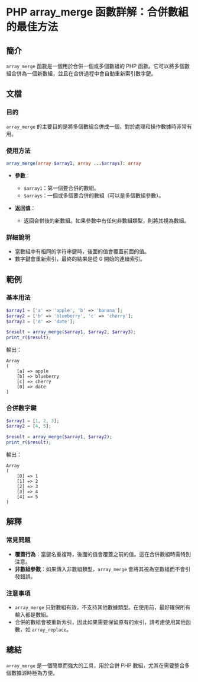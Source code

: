 <!--
Meta Description: # PHP array_merge 函數詳解：合併數組的最佳方法 ## 簡介 `array_merge` 函數是一個用於合併一個或多個數組的 PHP 函數。它可以將多個數組合併為一個新數組，並且在合併過程中會自動重新索引數字鍵。 ## 文檔 ### 目的 `array_merge` 的主要目的是將多...
Meta Keywords: array_merge, php, array1, array, array2
-->

# PHP array_merge 函數詳解：合併數組的最佳方法

## 簡介
`array_merge` 函數是一個用於合併一個或多個數組的 PHP 函數。它可以將多個數組合併為一個新數組，並且在合併過程中會自動重新索引數字鍵。

## 文檔
### 目的
`array_merge` 的主要目的是將多個數組合併成一個，對於處理和操作數據時非常有用。

### 使用方法
```php
array_merge(array $array1, array ...$arrays): array
```

- **參數**：
  - `$array1`：第一個要合併的數組。
  - `$arrays`：一個或多個要合併的數組（可以是多個數組參數）。
  
- **返回值**：
  - 返回合併後的新數組。如果參數中有任何非數組類型，則將其視為數組。

### 詳細說明
- 當數組中有相同的字符串鍵時，後面的值會覆蓋前面的值。
- 數字鍵會重新索引，最終的結果是從 0 開始的連續索引。

## 範例
### 基本用法
```php
$array1 = ['a' => 'apple', 'b' => 'banana'];
$array2 = ['b' => 'blueberry', 'c' => 'cherry'];
$array3 = ['d' => 'date'];

$result = array_merge($array1, $array2, $array3);
print_r($result);
```
輸出：
```
Array
(
    [a] => apple
    [b] => blueberry
    [c] => cherry
    [0] => date
)
```

### 合併數字鍵
```php
$array1 = [1, 2, 3];
$array2 = [4, 5];

$result = array_merge($array1, $array2);
print_r($result);
```
輸出：
```
Array
(
    [0] => 1
    [1] => 2
    [2] => 3
    [3] => 4
    [4] => 5
)
```

## 解釋
### 常見問題
- **覆蓋行為**：當鍵名重複時，後面的值會覆蓋之前的值。這在合併數組時需特別注意。
- **非數組參數**：如果傳入非數組類型，`array_merge` 會將其視為空數組而不會引發錯誤。

### 注意事項
- `array_merge` 只對數組有效，不支持其他數據類型。在使用前，最好確保所有輸入都是數組。
- 合併的數組會被重新索引，因此如果需要保留原有的索引，請考慮使用其他函數，如 `array_replace`。

## 總結
`array_merge` 是一個簡單而強大的工具，用於合併 PHP 數組，尤其在需要整合多個數據源時極為方便。